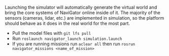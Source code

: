 Launching the simulator will automatically generate the virtual world and bring the core systems of NaviGator online inside of it. The majority of the sensors (cameras, lidar, etc.) are implemented in simulation, so the platform should behave as it does in the real world for the most part.
* Pull the model files with `git lfs pull`
* Run `roslaunch navigator_launch simulation.launch`
* If you are running missions run `aclear all` then run `rosrun navigator_missions <name_of_mission>`